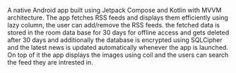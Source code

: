 A native Android app built using Jetpack Compose and Kotlin with MVVM architecture. 
The app fetches RSS feeds and displays them efficiently using lazy column, the user can add/remove the RSS feeds. the fetched data is stored in the room data base 
for 30 days for offline access and gets deleted after 30 days and additionally the database is encrypted using SQLCipher and the latest news
is updated automatically whenever the app is launched. On top of it the app displays the images using coil and the users can search the feed they are intrested in.

